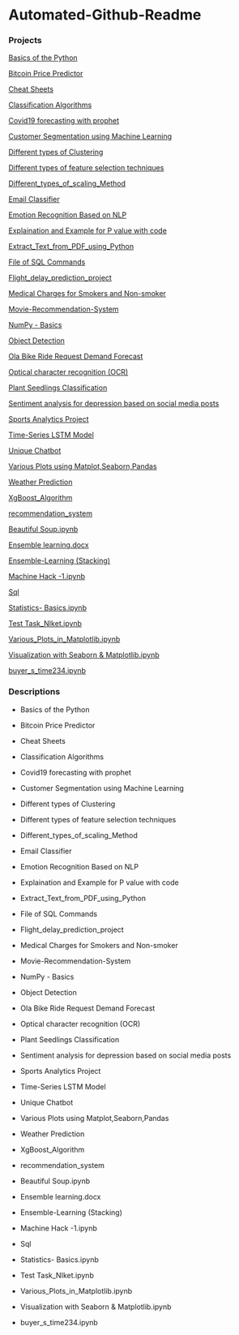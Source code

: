 # Automated-Github-Readme


### Projects
<!-- Projects start -->
[Basics of the Python](/Niketkumardheeryan/Hands-on-ML-Basic-to-Advance-/tree/master/Basics%20of%20the%20Python)

[Bitcoin Price Predictor](/Niketkumardheeryan/Hands-on-ML-Basic-to-Advance-/tree/master/Bitcoin%20Price%20Predictor)

[Cheat Sheets](/Niketkumardheeryan/Hands-on-ML-Basic-to-Advance-/tree/master/Cheat%20Sheets)

[Classification Algorithms](/Niketkumardheeryan/Hands-on-ML-Basic-to-Advance-/tree/master/Classification%20Algorithms)

[Covid19 forecasting with prophet](/Niketkumardheeryan/Hands-on-ML-Basic-to-Advance-/tree/master/Covid19%20forecasting%20with%20prophet)

[Customer Segmentation using Machine Learning](/Niketkumardheeryan/Hands-on-ML-Basic-to-Advance-/tree/master/Customer%20Segmentation%20using%20Machine%20Learning)

[Different types of Clustering](/Niketkumardheeryan/Hands-on-ML-Basic-to-Advance-/tree/master/Different%20types%20of%20Clustering)

[Different types of feature selection techniques](/Niketkumardheeryan/Hands-on-ML-Basic-to-Advance-/tree/master/Different%20types%20of%20feature%20selection%20techniques)

[Different_types_of_scaling_Method](/Niketkumardheeryan/Hands-on-ML-Basic-to-Advance-/tree/master/Different_types_of_scaling_Method)

[Email Classifier](/Niketkumardheeryan/Hands-on-ML-Basic-to-Advance-/tree/master/Email%20Classifier)

[Emotion Recognition Based on NLP](/Niketkumardheeryan/Hands-on-ML-Basic-to-Advance-/tree/master/Emotion%20Recognition%20Based%20on%20NLP)

[Explaination and Example for P value with code](/Niketkumardheeryan/Hands-on-ML-Basic-to-Advance-/tree/master/Explaination%20and%20Example%20for%20P%20value%20with%20code)

[Extract_Text_from_PDF_using_Python](/Niketkumardheeryan/Hands-on-ML-Basic-to-Advance-/tree/master/Extract_Text_from_PDF_using_Python)

[File of SQL Commands](/Niketkumardheeryan/Hands-on-ML-Basic-to-Advance-/tree/master/File%20of%20SQL%20Commands)

[Flight_delay_prediction_project](/Niketkumardheeryan/Hands-on-ML-Basic-to-Advance-/tree/master/Flight_delay_prediction_project)

[Medical Charges for Smokers and Non-smoker](/Niketkumardheeryan/Hands-on-ML-Basic-to-Advance-/tree/master/Medical%20Charges%20for%20Smokers%20and%20Non-smoker)

[Movie-Recommendation-System](/Niketkumardheeryan/Hands-on-ML-Basic-to-Advance-/tree/master/Movie-Recommendation-System)

[NumPy - Basics](/Niketkumardheeryan/Hands-on-ML-Basic-to-Advance-/tree/master/NumPy%20-%20Basics)

[Object Detection](/Niketkumardheeryan/Hands-on-ML-Basic-to-Advance-/tree/master/Object%20Detection)

[Ola Bike Ride Request Demand Forecast](/Niketkumardheeryan/Hands-on-ML-Basic-to-Advance-/tree/master/Ola%20Bike%20Ride%20Request%20Demand%20Forecast)

[Optical character recognition (OCR)](/Niketkumardheeryan/Hands-on-ML-Basic-to-Advance-/tree/master/Optical%20character%20recognition%20(OCR))

[Plant Seedlings Classification](/Niketkumardheeryan/Hands-on-ML-Basic-to-Advance-/tree/master/Plant%20Seedlings%20Classification)

[Sentiment analysis for depression based on social media posts](/Niketkumardheeryan/Hands-on-ML-Basic-to-Advance-/tree/master/Sentiment%20analysis%20for%20depression%20based%20on%20social%20media%20posts)

[Sports Analytics Project](/Niketkumardheeryan/Hands-on-ML-Basic-to-Advance-/tree/master/Sports%20Analytics%20Project)

[Time-Series LSTM Model](/Niketkumardheeryan/Hands-on-ML-Basic-to-Advance-/tree/master/Time-Series%20LSTM%20Model)

[Unique Chatbot](/Niketkumardheeryan/Hands-on-ML-Basic-to-Advance-/tree/master/Unique%20Chatbot)

[Various Plots using Matplot,Seaborn,Pandas](/Niketkumardheeryan/Hands-on-ML-Basic-to-Advance-/tree/master/Various%20Plots%20using%20Matplot%2CSeaborn%2CPandas)

[Weather Prediction](/Niketkumardheeryan/Hands-on-ML-Basic-to-Advance-/tree/master/Weather%20Prediction)

[XgBoost_Algorithm](/Niketkumardheeryan/Hands-on-ML-Basic-to-Advance-/tree/master/XgBoost_Algorithm)

[recommendation_system](/Niketkumardheeryan/Hands-on-ML-Basic-to-Advance-/tree/master/recommendation_system)

[Beautiful Soup.ipynb](/Niketkumardheeryan/Hands-on-ML-Basic-to-Advance-/blob/master/Beautiful%20Soup.ipynb)

[Ensemble learning.docx](/Niketkumardheeryan/Hands-on-ML-Basic-to-Advance-/blob/master/Ensemble%20learning.docx)

[Ensemble-Learning (Stacking)](/Niketkumardheeryan/Hands-on-ML-Basic-to-Advance-/blob/master/Ensemble-Learning%20(Stacking))

[Machine Hack -1.ipynb](/Niketkumardheeryan/Hands-on-ML-Basic-to-Advance-/blob/master/Machine%20Hack%20-1.ipynb)

[Sql](/Niketkumardheeryan/Hands-on-ML-Basic-to-Advance-/blob/master/Sql)

[Statistics- Basics.ipynb](/Niketkumardheeryan/Hands-on-ML-Basic-to-Advance-/blob/master/Statistics-%20Basics.ipynb)

[Test Task_NIket.ipynb](/Niketkumardheeryan/Hands-on-ML-Basic-to-Advance-/blob/master/Test%20Task_NIket.ipynb)

[Various_Plots_in_Matplotlib.ipynb](/Niketkumardheeryan/Hands-on-ML-Basic-to-Advance-/blob/master/Various_Plots_in_Matplotlib.ipynb)

[Visualization  with Seaborn & Matplotlib.ipynb](/Niketkumardheeryan/Hands-on-ML-Basic-to-Advance-/blob/master/Visualization%20%20with%20Seaborn%20%26%20Matplotlib.ipynb)

[buyer_s_time234.ipynb](/Niketkumardheeryan/Hands-on-ML-Basic-to-Advance-/blob/master/buyer_s_time234.ipynb)
<!-- Projects end -->

</td>

<td valign="top" width="50%">

### Descriptions
<!-- TILs start -->
- Basics of the Python

- Bitcoin Price Predictor

- Cheat Sheets

- Classification Algorithms

- Covid19 forecasting with prophet

- Customer Segmentation using Machine Learning

- Different types of Clustering

- Different types of feature selection techniques

- Different_types_of_scaling_Method

- Email Classifier

- Emotion Recognition Based on NLP

- Explaination and Example for P value with code

- Extract_Text_from_PDF_using_Python

- File of SQL Commands

- Flight_delay_prediction_project

- Medical Charges for Smokers and Non-smoker

- Movie-Recommendation-System

- NumPy - Basics

- Object Detection

- Ola Bike Ride Request Demand Forecast

- Optical character recognition (OCR)

- Plant Seedlings Classification

- Sentiment analysis for depression based on social media posts

- Sports Analytics Project

- Time-Series LSTM Model

- Unique Chatbot

- Various Plots using Matplot,Seaborn,Pandas

- Weather Prediction

- XgBoost_Algorithm

- recommendation_system

- Beautiful Soup.ipynb

- Ensemble learning.docx

- Ensemble-Learning (Stacking)

- Machine Hack -1.ipynb

- Sql

- Statistics- Basics.ipynb

- Test Task_NIket.ipynb

- Various_Plots_in_Matplotlib.ipynb

- Visualization  with Seaborn & Matplotlib.ipynb

- buyer_s_time234.ipynb
<!-- TILs end -->

